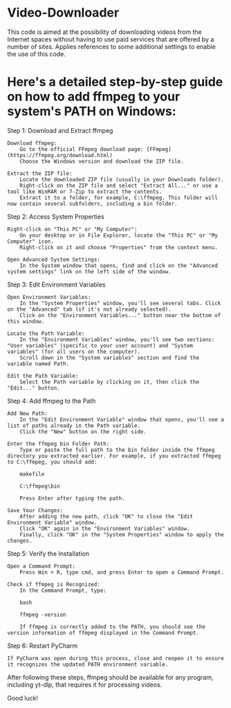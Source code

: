 # Video-Downloader

Тhis code is aimed at the possibility of downloading videos from the Internet spaces without having to use paid services that are offered by a number of sites.
Applies references to some additional settings to enable the use of this code.

# Here's a detailed step-by-step guide on how to add ffmpeg to your system's PATH on Windows:
Step 1: Download and Extract ffmpeg

    Download ffmpeg:
        Go to the official FFmpeg download page: [FFmpeg](https://ffmpeg.org/download.html)
        Choose the Windows version and download the ZIP file.

    Extract the ZIP file:
        Locate the downloaded ZIP file (usually in your Downloads folder).
        Right-click on the ZIP file and select "Extract All..." or use a tool like WinRAR or 7-Zip to extract the contents.
        Extract it to a folder, for example, C:\ffmpeg. This folder will now contain several subfolders, including a bin folder.

Step 2: Access System Properties

    Right-click on "This PC" or "My Computer":
        On your desktop or in File Explorer, locate the "This PC" or "My Computer" icon.
        Right-click on it and choose "Properties" from the context menu.

    Open Advanced System Settings:
        In the System window that opens, find and click on the "Advanced system settings" link on the left side of the window.

Step 3: Edit Environment Variables

    Open Environment Variables:
        In the "System Properties" window, you'll see several tabs. Click on the "Advanced" tab (if it's not already selected).
        Click on the "Environment Variables..." button near the bottom of this window.

    Locate the Path Variable:
        In the "Environment Variables" window, you'll see two sections: "User variables" (specific to your user account) and "System variables" (for all users on the computer).
        Scroll down in the "System variables" section and find the variable named Path.

    Edit the Path Variable:
        Select the Path variable by clicking on it, then click the "Edit..." button.

Step 4: Add ffmpeg to the Path

    Add New Path:
        In the "Edit Environment Variable" window that opens, you'll see a list of paths already in the Path variable.
        Click the "New" button on the right side.

    Enter the ffmpeg bin Folder Path:
        Type or paste the full path to the bin folder inside the ffmpeg directory you extracted earlier. For example, if you extracted ffmpeg to C:\ffmpeg, you should add:

        makefile

        C:\ffmpeg\bin

        Press Enter after typing the path.

    Save Your Changes:
        After adding the new path, click "OK" to close the "Edit Environment Variable" window.
        Click "OK" again in the "Environment Variables" window.
        Finally, click "OK" in the "System Properties" window to apply the changes.

Step 5: Verify the Installation

    Open a Command Prompt:
        Press Win + R, type cmd, and press Enter to open a Command Prompt.

    Check if ffmpeg is Recognized:
        In the Command Prompt, type:

        bash

        ffmpeg -version

        If ffmpeg is correctly added to the PATH, you should see the version information of ffmpeg displayed in the Command Prompt.

Step 6: Restart PyCharm

    If PyCharm was open during this process, close and reopen it to ensure it recognizes the updated PATH environment variable.

After following these steps, ffmpeg should be available for any program, including yt-dlp, that requires it for processing videos.

Good luck!
